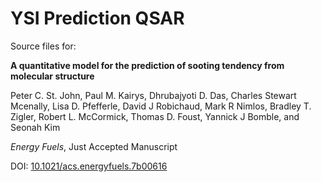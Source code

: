 # YSI Prediction QSAR

Source files for:

**A quantitative model for the prediction of sooting tendency from molecular structure**

Peter C. St. John, Paul M. Kairys, Dhrubajyoti D. Das, Charles Stewart Mcenally, Lisa D. Pfefferle, David J Robichaud, Mark R Nimlos, Bradley T. Zigler, Robert L. McCormick, Thomas D. Foust, Yannick J Bomble, and Seonah Kim

*Energy Fuels*, Just Accepted Manuscript

DOI: [10.1021/acs.energyfuels.7b00616](https://dx.doi.org/10.1021/acs.energyfuels.7b00616)
